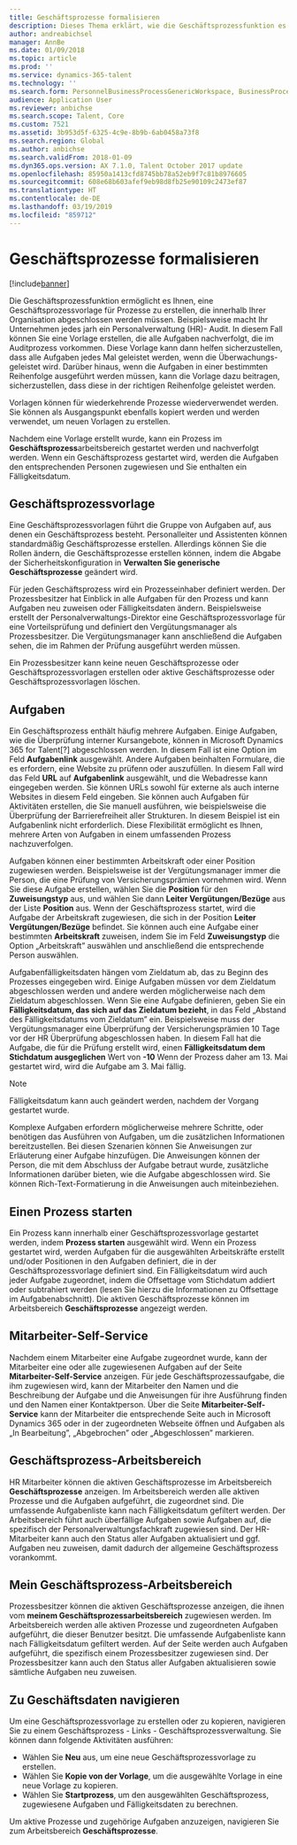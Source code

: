 ```yaml
---
title: Geschäftsprozesse formalisieren
description: Dieses Thema erklärt, wie die Geschäftsprozessfunktion es Ihnen ermöglicht, eine Geschäftsprozessvorlage für Prozesse zu erstellen, die innerhalb Ihrer Organisation abgeschlossen werden müssen.
author: andreabichsel
manager: AnnBe
ms.date: 01/09/2018
ms.topic: article
ms.prod: ''
ms.service: dynamics-365-talent
ms.technology: ''
ms.search.form: PersonnelBusinessProcessGenericWorkspace, BusinessProcessGenericTemplateListpage, BusinessProcessGenericMyTemplates, BusinessProcessGroupAssignment
audience: Application User
ms.reviewer: anbichse
ms.search.scope: Talent, Core
ms.custom: 7521
ms.assetid: 3b953d5f-6325-4c9e-8b9b-6ab0458a73f8
ms.search.region: Global
ms.author: anbichse
ms.search.validFrom: 2018-01-09
ms.dyn365.ops.version: AX 7.1.0, Talent October 2017 update
ms.openlocfilehash: 85950a1413cfd8745bb78a52eb9f7c81b8976605
ms.sourcegitcommit: 608e68b603afef9eb98d8fb25e90109c2473ef87
ms.translationtype: HT
ms.contentlocale: de-DE
ms.lasthandoff: 03/19/2019
ms.locfileid: "859712"
---
```

# <a name="formalize-business-processes"></a>Geschäftsprozesse formalisieren

[!include[banner](includes/banner.md)]

Die Geschäftsprozessfunktion ermöglicht es Ihnen, eine Geschäftsprozessvorlage für Prozesse zu erstellen, die innerhalb Ihrer Organisation abgeschlossen werden müssen. Beispielsweise macht Ihr Unternehmen jedes jarh ein Personalverwaltung (HR)- Audit. In diesem Fall können Sie eine Vorlage erstellen, die alle Aufgaben nachverfolgt, die im Auditprozess vorkommen. Diese Vorlage kann dann helfen sicherzustellen, dass alle Aufgaben jedes Mal geleistet werden, wenn die Überwachungs- geleistet wird. Darüber hinaus, wenn die Aufgaben in einer bestimmten Reihenfolge ausgeführt werden müssen, kann die Vorlage dazu beitragen, sicherzustellen, dass diese in der richtigen Reihenfolge geleistet werden.

Vorlagen können für wiederkehrende Prozesse wiederverwendet werden. Sie können als Ausgangspunkt ebenfalls kopiert werden und werden verwendet, um neuen Vorlagen zu erstellen.

Nachdem eine Vorlage erstellt wurde, kann ein Prozess im **Geschäftsprozess**arbeitsbereich gestartet werden und nachverfolgt werden. Wenn ein Geschäftsprozess gestartet wird, werden die Aufgaben den entsprechenden Personen zugewiesen und Sie enthalten ein Fälligkeitsdatum.

## <a name="business-process-templates"></a>Geschäftsprozessvorlage
Eine Geschäftsprozessvorlagen führt die Gruppe von Aufgaben auf, aus denen ein Geschäftsprozess besteht. Personalleiter und Assistenten können standardmäßig Geschäftsprozesse erstellen. Allerdings können Sie die Rollen ändern, die Geschäftsprozesse erstellen können, indem die Abgabe der Sicherheitskonfiguration in **Verwalten Sie generische Geschäftsprozesse** geändert wird.

Für jeden Geschäftsprozess wird ein Prozesseinhaber definiert werden. Der Prozessbesitzer hat Einblick in alle Aufgaben für den Prozess und kann Aufgaben neu zuweisen oder Fälligkeitsdaten ändern. Beispielsweise erstellt der Personalverwaltungs-Direktor eine Geschäftsprozessvorlage für eine Vorteilsprüfung und definiert den Vergütungsmanager als Prozessbesitzer. Die Vergütungsmanager kann anschließend die Aufgaben sehen, die im Rahmen der Prüfung ausgeführt werden müssen.

Ein Prozessbesitzer kann keine neuen Geschäftsprozesse oder Geschäftsprozessvorlagen erstellen oder aktive Geschäftsprozesse oder Geschäftsprozessvorlagen löschen.

## <a name="tasks"></a>Aufgaben
Ein Geschäftsprozess enthält häufig mehrere Aufgaben. Einige Aufgaben, wie die Überprüfung interner Kursangebote, können in Microsoft Dynamics 365 for Talent[?] abgeschlossen werden. In diesem Fall ist eine Option im Feld **Aufgabenlink** ausgewählt. Andere Aufgaben beinhalten Formulare, die es erfordern, eine Website zu prüfenn oder auszufüllen. In diesem Fall wird das Feld **URL** auf **Aufgabenlink** ausgewählt, und die Webadresse kann eingegeben werden. Sie können URLs sowohl für externe als auch interne Websites in diesem Feld eingeben. Sie können auch Aufgaben für Aktivitäten erstellen, die Sie manuell ausführen, wie beispielsweise die Überprüfung der Barrierefreiheit aller Strukturen. In diesem Beispiel ist ein Aufgabenlink nicht erforderlich. Diese Flexibilität ermöglicht es Ihnen, mehrere Arten von Aufgaben in einem umfassenden Prozess nachzuverfolgen.

Aufgaben können einer bestimmten Arbeitskraft oder einer Position zugewiesen werden. Beispielsweise ist der Vergütungsmanager immer die Person, die eine Prüfung von Versicherungsprämien vornehmen wird. Wenn Sie diese Aufgabe erstellen, wählen Sie die **Position** für den **Zuweisungstyp** aus, und wählen Sie dann **Leiter Vergütungen/Bezüge** aus der Liste **Position** aus. Wenn der Geschäftsprozess startet, wird die Aufgabe der Arbeitskraft zugewiesen, die sich in der Position **Leiter Vergütungen/Bezüge** befindet. Sie können auch eine Aufgabe einer bestimmten **Arbeitskraft** zuweisen, indem Sie im Feld **Zuweisungstyp** die Option „Arbeitskraft” auswählen und anschließend die entsprechende Person auswählen.

Aufgabenfälligkeitsdaten hängen vom Zieldatum ab, das zu Beginn des Prozesses eingegeben wird. Einige Aufgaben müssen vor dem Zieldatum abgeschlossen werden und andere werden möglicherweise nach dem Zieldatum abgeschlossen. Wenn Sie eine Aufgabe definieren, geben Sie ein **Fälligkeitsdatum, das sich auf das Zieldatum bezieht**, in das Feld „Abstand des Fälligkeitsdatums vom Zieldatum” ein. Beispielsweise muss der Vergütungsmanager eine Überprüfung der Versicherungsprämien 10 Tage vor der HR Überprüfung abgeschlossen haben. In diesem Fall hat die Aufgabe, die für die Prüfung erstellt wird, einen **Fälligkeitsdatum dem Stichdatum ausgeglichen** Wert von **-10** Wenn der Prozess daher am 13. Mai gestartet wird, wird die Aufgabe am 3. Mai fällig.

> [!NOTE]
> Fälligkeitsdatum kann auch geändert werden, nachdem der Vorgang gestartet wurde.

Komplexe Aufgaben erfordern möglicherweise mehrere Schritte, oder benötigen das Ausführen von Aufgaben, um die zusätzlichen Informationen bereitzustellen. Bei diesen Szenarien können Sie Anweisungen zur Erläuterung einer Aufgabe hinzufügen. Die Anweisungen können der Person, die mit dem Abschluss der Aufgabe betraut wurde, zusätzliche Informationen darüber bieten, wie die Aufgabe abgeschlossen wird. Sie können Rich-Text-Formatierung in die Anweisungen auch miteinbeziehen.

## <a name="starting-a-business-process"></a>Einen Prozess starten
Ein Prozess kann innerhalb einer Geschäftsprozessvorlage gestartet werden, indem **Prozess starten** ausgewählt wird. Wenn ein Prozess gestartet wird, werden Aufgaben für die ausgewählten Arbeitskräfte erstellt und/oder Positionen in den Aufgaben definiert, die in der Geschäftsprozessvorlage definiert sind. Ein Fälligkeitsdatum wird auch jeder Aufgabe zugeordnet, indem die Offsettage vom Stichdatum addiert oder subtrahiert werden (lesen Sie hierzu die Informationen zu Offsettage im Aufgabenabschnitt). Die aktiven Geschäftsprozesse können im Arbeitsbereich **Geschäftsprozesse** angezeigt werden.

## <a name="employee-self-service"></a>Mitarbeiter-Self-Service
Nachdem einem Mitarbeiter eine Aufgabe zugeordnet wurde, kann der Mitarbeiter eine oder alle zugewiesenen Aufgaben auf der Seite **Mitarbeiter-Self-Service** anzeigen. Für jede Geschäftsprozessaufgabe, die ihm zugewiesen wird, kann der Mitarbeiter den Namen und die Beschreibung der Aufgabe und die Anweisungen für ihre Ausführung finden und den Namen einer Kontaktperson. Über die Seite **Mitarbeiter-Self-Service** kann der Mitarbeiter die entsprechende Seite auch in Microsoft Dynamics 365 oder in der zugeordneten Webseite öffnen und Aufgaben als „In Bearbeitung”, „Abgebrochen” oder „Abgeschlossen” markieren.

## <a name="business-process-workspace"></a>Geschäftsprozess-Arbeitsbereich
HR Mitarbeiter können die aktiven Geschäftsprozesse im Arbeitsbereich **Geschäftsprozesse** anzeigen. Im Arbeitsbereich werden alle aktiven Prozesse und die Aufgaben aufgeführt, die zugeordnet sind. Die umfassende Aufgabenliste kann nach Fälligkeitsdatum gefiltert werden. Der Arbeitsbereich führt auch überfällige Aufgaben sowie Aufgaben auf, die spezifisch der Personalverwaltungsfachkraft zugewiesen sind. Der HR-Mitarbeiter kann auch den Status aller Aufgaben aktualisiert und ggf. Aufgaben neu zuweisen, damit dadurch der allgemeine Geschäftsprozess vorankommt.

## <a name="my-business-processes-workspace"></a>Mein Geschäftsprozess-Arbeitsbereich
Prozessbesitzer können die aktiven Geschäftsprozesse anzeigen, die ihnen vom **meinem Geschäftsprozessarbeitsbereich** zugewiesen werden. Im Arbeitsbereich werden alle aktiven Prozesse und zugeordneten Aufgaben aufgeführt, die dieser Benutzer besitzt. Die umfassende Aufgabenliste kann nach Fälligkeitsdatum gefiltert werden. Auf der Seite werden auch Aufgaben aufgeführt, die spezifisch einem Prozessbesitzer zugewiesen sind. Der Prozessbesitzer kann auch den Status aller Aufgaben aktualisieren sowie sämtliche Aufgaben neu zuweisen.

## <a name="navigating-business-processes"></a>Zu Geschäftsdaten navigieren
Um eine Geschäftsprozessvorlage zu erstellen oder zu kopieren, navigieren Sie zu einem Geschäftsprozess - Links - Geschäftsprozessverwaltung. Sie können dann folgende Aktivitäten ausführen:

- Wählen Sie **Neu** aus, um eine neue Geschäftsprozessvorlage zu erstellen.
- Wählen Sie **Kopie von der Vorlage**, um die ausgewählte Vorlage in eine neue Vorlage zu kopieren.
- Wählen Sie **Startprozess**, um den ausgewählten Geschäftsprozess, zugewiesene Aufgaben und Fälligkeitsdaten zu berechnen.

Um aktive Prozesse und zugehörige Aufgaben anzuzeigen, navigieren Sie zum Arbeitsbereich **Geschäftsprozesse**.

